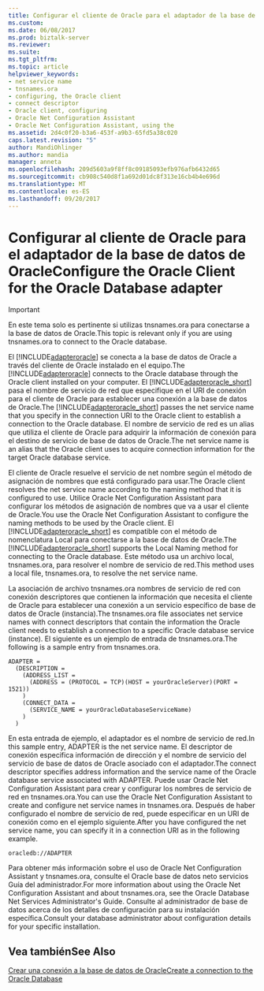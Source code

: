 ```yaml
---
title: Configurar el cliente de Oracle para el adaptador de la base de datos de Oracle | Documentos de Microsoft
ms.custom: 
ms.date: 06/08/2017
ms.prod: biztalk-server
ms.reviewer: 
ms.suite: 
ms.tgt_pltfrm: 
ms.topic: article
helpviewer_keywords:
- net service name
- tnsnames.ora
- configuring, the Oracle client
- connect descriptor
- Oracle client, configuring
- Oracle Net Configuration Assistant
- Oracle Net Configuration Assistant, using the
ms.assetid: 2d4c0f20-b3a6-453f-a9b3-65fd5a38c020
caps.latest.revision: "5"
author: MandiOhlinger
ms.author: mandia
manager: anneta
ms.openlocfilehash: 209d5603a9f8ff8c09185093efb976afb6432d65
ms.sourcegitcommit: cb908c540d8f1a692d01dc8f313e16cb4b4e696d
ms.translationtype: MT
ms.contentlocale: es-ES
ms.lasthandoff: 09/20/2017
---
```

# <a name="configure-the-oracle-client-for-the-oracle-database-adapter"></a><span data-ttu-id="ac422-102">Configurar al cliente de Oracle para el adaptador de la base de datos de Oracle</span><span class="sxs-lookup"><span data-stu-id="ac422-102">Configure the Oracle Client for the Oracle Database adapter</span></span>
> [!IMPORTANT]
>  <span data-ttu-id="ac422-103">En este tema solo es pertinente si utilizas tnsnames.ora para conectarse a la base de datos de Oracle.</span><span class="sxs-lookup"><span data-stu-id="ac422-103">This topic is relevant only if you are using tnsnames.ora to connect to the Oracle database.</span></span>  
  
 <span data-ttu-id="ac422-104">El [!INCLUDE[adapteroracle](../../includes/adapteroracle-md.md)] se conecta a la base de datos de Oracle a través del cliente de Oracle instalado en el equipo.</span><span class="sxs-lookup"><span data-stu-id="ac422-104">The [!INCLUDE[adapteroracle](../../includes/adapteroracle-md.md)] connects to the Oracle database through the Oracle client installed on your computer.</span></span> <span data-ttu-id="ac422-105">El [!INCLUDE[adapteroracle_short](../../includes/adapteroracle-short-md.md)] pasa el nombre de servicio de red que especifique en el URI de conexión para el cliente de Oracle para establecer una conexión a la base de datos de Oracle.</span><span class="sxs-lookup"><span data-stu-id="ac422-105">The [!INCLUDE[adapteroracle_short](../../includes/adapteroracle-short-md.md)] passes the net service name that you specify in the connection URI to the Oracle client to establish a connection to the Oracle database.</span></span> <span data-ttu-id="ac422-106">El nombre de servicio de red es un alias que utiliza el cliente de Oracle para adquirir la información de conexión para el destino de servicio de base de datos de Oracle.</span><span class="sxs-lookup"><span data-stu-id="ac422-106">The net service name is an alias that the Oracle client uses to acquire connection information for the target Oracle database service.</span></span>  
  
 <span data-ttu-id="ac422-107">El cliente de Oracle resuelve el servicio de net nombre según el método de asignación de nombres que está configurado para usar.</span><span class="sxs-lookup"><span data-stu-id="ac422-107">The Oracle client resolves the net service name according to the naming method that it is configured to use.</span></span> <span data-ttu-id="ac422-108">Utilice Oracle Net Configuration Assistant para configurar los métodos de asignación de nombres que va a usar el cliente de Oracle.</span><span class="sxs-lookup"><span data-stu-id="ac422-108">You use the Oracle Net Configuration Assistant to configure the naming methods to be used by the Oracle client.</span></span> <span data-ttu-id="ac422-109">El [!INCLUDE[adapteroracle_short](../../includes/adapteroracle-short-md.md)] es compatible con el método de nomenclatura Local para conectarse a la base de datos de Oracle.</span><span class="sxs-lookup"><span data-stu-id="ac422-109">The [!INCLUDE[adapteroracle_short](../../includes/adapteroracle-short-md.md)] supports the Local Naming method for connecting to the Oracle database.</span></span> <span data-ttu-id="ac422-110">Este método usa un archivo local, tnsnames.ora, para resolver el nombre de servicio de red.</span><span class="sxs-lookup"><span data-stu-id="ac422-110">This method uses a local file, tnsnames.ora, to resolve the net service name.</span></span>  
  
 <span data-ttu-id="ac422-111">La asociación de archivo tnsnames.ora nombres de servicio de red con conexión descriptores que contienen la información que necesita el cliente de Oracle para establecer una conexión a un servicio específico de base de datos de Oracle (instancia).</span><span class="sxs-lookup"><span data-stu-id="ac422-111">The tnsnames.ora file associates net service names with connect descriptors that contain the information the Oracle client needs to establish a connection to a specific Oracle database service (instance).</span></span> <span data-ttu-id="ac422-112">El siguiente es un ejemplo de entrada de tnsnames.ora.</span><span class="sxs-lookup"><span data-stu-id="ac422-112">The following is a sample entry from tnsnames.ora.</span></span>  
  
```  
ADAPTER =  
  (DESCRIPTION =  
    (ADDRESS_LIST =  
      (ADDRESS = (PROTOCOL = TCP)(HOST = yourOracleServer)(PORT = 1521))  
    )  
    (CONNECT_DATA =  
      (SERVICE_NAME = yourOracleDatabaseServiceName)  
    )  
  )  
```  
  
 <span data-ttu-id="ac422-113">En esta entrada de ejemplo, el adaptador es el nombre de servicio de red.</span><span class="sxs-lookup"><span data-stu-id="ac422-113">In this sample entry, ADAPTER is the net service name.</span></span> <span data-ttu-id="ac422-114">El descriptor de conexión especifica información de dirección y el nombre de servicio del servicio de base de datos de Oracle asociado con el adaptador.</span><span class="sxs-lookup"><span data-stu-id="ac422-114">The connect descriptor specifies address information and the service name of the Oracle database service associated with ADAPTER.</span></span> <span data-ttu-id="ac422-115">Puede usar Oracle Net Configuration Assistant para crear y configurar los nombres de servicio de red en tnsnames.ora.</span><span class="sxs-lookup"><span data-stu-id="ac422-115">You can use the Oracle Net Configuration Assistant to create and configure net service names in tnsnames.ora.</span></span> <span data-ttu-id="ac422-116">Después de haber configurado el nombre de servicio de red, puede especificar en un URI de conexión como en el ejemplo siguiente.</span><span class="sxs-lookup"><span data-stu-id="ac422-116">After you have configured the net service name, you can specify it in a connection URI as in the following example.</span></span>  
  
```  
oracledb://ADAPTER  
```  
  
 <span data-ttu-id="ac422-117">Para obtener más información sobre el uso de Oracle Net Configuration Assistant y tnsnames.ora, consulte el Oracle base de datos neto servicios Guía del administrador.</span><span class="sxs-lookup"><span data-stu-id="ac422-117">For more information about using the Oracle Net Configuration Assistant and about tnsnames.ora, see the Oracle Database Net Services Administrator's Guide.</span></span> <span data-ttu-id="ac422-118">Consulte al administrador de base de datos acerca de los detalles de configuración para su instalación específica.</span><span class="sxs-lookup"><span data-stu-id="ac422-118">Consult your database administrator about configuration details for your specific installation.</span></span>  
  
## <a name="see-also"></a><span data-ttu-id="ac422-119">Vea también</span><span class="sxs-lookup"><span data-stu-id="ac422-119">See Also</span></span>  
[<span data-ttu-id="ac422-120">Crear una conexión a la base de datos de Oracle</span><span class="sxs-lookup"><span data-stu-id="ac422-120">Create a connection to the Oracle Database</span></span>](../../adapters-and-accelerators/adapter-oracle-database/create-a-connection-to-the-oracle-database.md)